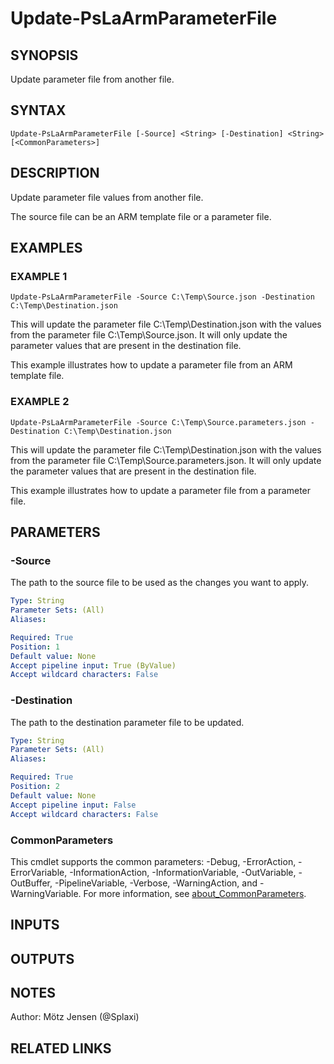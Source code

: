 ﻿---
external help file: PsLogicAppExtractor-help.xml
Module Name: PsLogicAppExtractor
online version:
schema: 2.0.0
---

# Update-PsLaArmParameterFile

## SYNOPSIS
Update parameter file from another file.

## SYNTAX

```
Update-PsLaArmParameterFile [-Source] <String> [-Destination] <String> [<CommonParameters>]
```

## DESCRIPTION
Update parameter file values from another file.

The source file can be an ARM template file or a parameter file.

## EXAMPLES

### EXAMPLE 1
```
Update-PsLaArmParameterFile -Source C:\Temp\Source.json -Destination C:\Temp\Destination.json
```

This will update the parameter file C:\Temp\Destination.json with the values from the parameter file C:\Temp\Source.json.
It will only update the parameter values that are present in the destination file.

This example illustrates how to update a parameter file from an ARM template file.

### EXAMPLE 2
```
Update-PsLaArmParameterFile -Source C:\Temp\Source.parameters.json -Destination C:\Temp\Destination.json
```

This will update the parameter file C:\Temp\Destination.json with the values from the parameter file C:\Temp\Source.parameters.json.
It will only update the parameter values that are present in the destination file.

This example illustrates how to update a parameter file from a parameter file.

## PARAMETERS

### -Source
The path to the source file to be used as the changes you want to apply.

```yaml
Type: String
Parameter Sets: (All)
Aliases:

Required: True
Position: 1
Default value: None
Accept pipeline input: True (ByValue)
Accept wildcard characters: False
```

### -Destination
The path to the destination parameter file to be updated.

```yaml
Type: String
Parameter Sets: (All)
Aliases:

Required: True
Position: 2
Default value: None
Accept pipeline input: False
Accept wildcard characters: False
```

### CommonParameters
This cmdlet supports the common parameters: -Debug, -ErrorAction, -ErrorVariable, -InformationAction, -InformationVariable, -OutVariable, -OutBuffer, -PipelineVariable, -Verbose, -WarningAction, and -WarningVariable. For more information, see [about_CommonParameters](http://go.microsoft.com/fwlink/?LinkID=113216).

## INPUTS

## OUTPUTS

## NOTES
Author: Mötz Jensen (@Splaxi)

## RELATED LINKS
